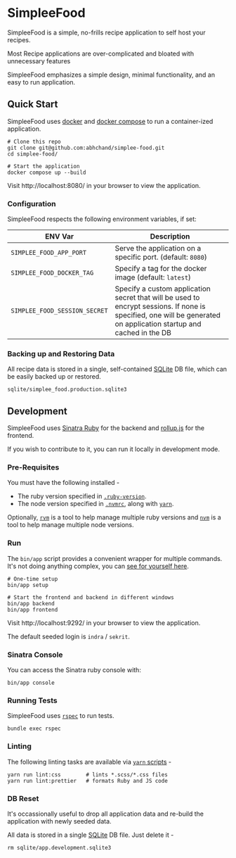# SimpleeFood

SimpleeFood is a simple, no-frills recipe application to self host your recipes.

Most Recipe applications are over-complicated and bloated with unnecessary features

SimpleeFood emphasizes a simple design, minimal functionality, and an easy to run application.

## Quick Start

SimpleeFood uses [docker](https://www.docker.com/get-started/) and [docker compose](https://docs.docker.com/compose/) to run a container-ized application.

```shell
# Clone this repo
git clone git@github.com:abhchand/simplee-food.git
cd simplee-food/
```

```shell
# Start the application
docker compose up --build
```

Visit http://localhost:8080/ in your browser to view the application.

### Configuration

SimpleeFood respects the following environment variables, if set:

ENV Var | Description
--- | ---
`SIMPLEE_FOOD_APP_PORT` | Serve the application on a specific port. (default: `8080`)
`SIMPLEE_FOOD_DOCKER_TAG` | Specify a tag for the docker image (default: `latest`)
`SIMPLEE_FOOD_SESSION_SECRET` | Specify a custom application secret that will be used to encrypt sessions. If none is specified, one will be generated on application startup and cached in the DB

### Backing up and Restoring Data

All recipe data is stored in a single, self-contained [SQLite](https://www.sqlite.org/index.html) DB file, which can be easily backed up or restored.

```
sqlite/simplee_food.production.sqlite3
```

## Development

SimpleeFood uses [Sinatra Ruby](https://sinatrarb.com/) for the backend and [rollup.js](https://github.com/rollup/rollup) for the frontend.

If you wish to contribute to it, you can run it locally in development mode.

### Pre-Requisites

You must have the following installed -
  * The ruby version specified in [`.ruby-version`](./ruby-version).
  * The node version specified in [`.nvmrc`](./.nvmrc), along with [`yarn`](https://yarnpkg.com/).

Optionally, [`rvm`](https://rvm.io/) is a tool to help manage multiple ruby versions and [`nvm`](https://github.com/nvm-sh/nvm) is a tool to help manage multiple node versions.

### Run

The `bin/app` script provides a convenient wrapper for multiple commands. It's not doing anything complex, you can [see for yourself here](bin/app).


```shell
# One-time setup
bin/app setup

# Start the frontend and backend in different windows
bin/app backend
bin/app frontend
```

Visit http://localhost:9292/ in your browser to view the application.

The default seeded login is `indra` / `sekrit`.

### Sinatra Console

You can access the Sinatra ruby console with:

```shell
bin/app console
```

### Running Tests

SimpleeFood uses [`rspec`](http://rspec.info/) to run tests.

```shell
bundle exec rspec
```

### Linting

The following linting tasks are available via [`yarn` scripts](https://classic.yarnpkg.com/lang/en/docs/cli/run/) -

```shell
yarn run lint:css        # lints *.scss/*.css files
yarn run lint:prettier   # formats Ruby and JS code
```

### DB Reset

It's occassionally useful to drop all application data and re-build the application with newly seeded data.

All data is stored in a single [SQLite](https://www.sqlite.org/index.html) DB file. Just delete it -

```shell
rm sqlite/app.development.sqlite3
```
